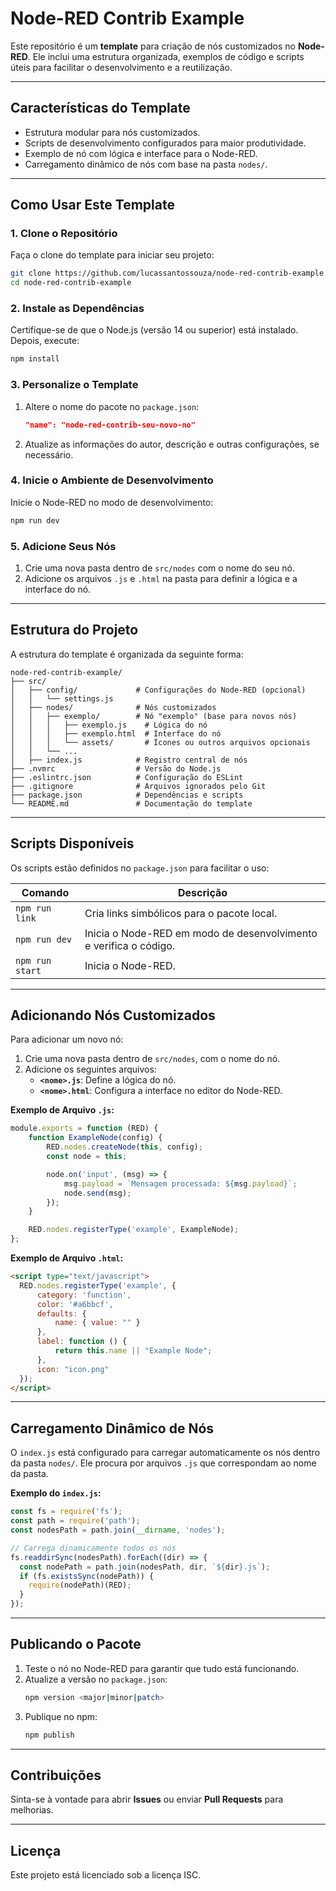 # **Node-RED Contrib Example**

Este repositório é um **template** para criação de nós customizados no **Node-RED**. Ele inclui uma estrutura organizada, exemplos de código e scripts úteis para facilitar o desenvolvimento e a reutilização.

---

## **Características do Template**
- Estrutura modular para nós customizados.
- Scripts de desenvolvimento configurados para maior produtividade.
- Exemplo de nó com lógica e interface para o Node-RED.
- Carregamento dinâmico de nós com base na pasta `nodes/`.

---

## **Como Usar Este Template**

### **1. Clone o Repositório**
Faça o clone do template para iniciar seu projeto:
```bash
git clone https://github.com/lucassantossouza/node-red-contrib-example.git
cd node-red-contrib-example
```

### **2. Instale as Dependências**
Certifique-se de que o Node.js (versão 14 ou superior) está instalado. Depois, execute:
```bash
npm install
```

### **3. Personalize o Template**
1. Altere o nome do pacote no `package.json`:
   ```json
   "name": "node-red-contrib-seu-novo-no"
   ```
2. Atualize as informações do autor, descrição e outras configurações, se necessário.

### **4. Inicie o Ambiente de Desenvolvimento**
Inicie o Node-RED no modo de desenvolvimento:
```bash
npm run dev
```

### **5. Adicione Seus Nós**
1. Crie uma nova pasta dentro de `src/nodes` com o nome do seu nó.
2. Adicione os arquivos `.js` e `.html` na pasta para definir a lógica e a interface do nó.

---

## **Estrutura do Projeto**

A estrutura do template é organizada da seguinte forma:

```plaintext
node-red-contrib-example/
├── src/
│   ├── config/             # Configurações do Node-RED (opcional)
│   │   └── settings.js
│   ├── nodes/              # Nós customizados
│   │   ├── exemplo/        # Nó "exemplo" (base para novos nós)
│   │   │   ├── exemplo.js    # Lógica do nó
│   │   │   ├── exemplo.html  # Interface do nó
│   │   │   └── assets/       # Ícones ou outros arquivos opcionais
│   │   └── ...
│   ├── index.js            # Registro central de nós
├── .nvmrc                  # Versão do Node.js
├── .eslintrc.json          # Configuração do ESLint
├── .gitignore              # Arquivos ignorados pelo Git
├── package.json            # Dependências e scripts
└── README.md               # Documentação do template
```

---

## **Scripts Disponíveis**

Os scripts estão definidos no `package.json` para facilitar o uso:

| Comando          | Descrição                                                                           |
|-------------------|-------------------------------------------------------------------------------------|
| `npm run link`    | Cria links simbólicos para o pacote local.                                         |
| `npm run dev`     | Inicia o Node-RED em modo de desenvolvimento e verifica o código.     |
| `npm run start`   | Inicia o Node-RED.                                                    |

---

## **Adicionando Nós Customizados**

Para adicionar um novo nó:
1. Crie uma nova pasta dentro de `src/nodes`, com o nome do nó.
2. Adicione os seguintes arquivos:
   - **`<nome>.js`**: Define a lógica do nó.
   - **`<nome>.html`**: Configura a interface no editor do Node-RED.

**Exemplo de Arquivo `.js`:**
```javascript
module.exports = function (RED) {
    function ExampleNode(config) {
        RED.nodes.createNode(this, config);
        const node = this;

        node.on('input', (msg) => {
            msg.payload = `Mensagem processada: ${msg.payload}`;
            node.send(msg);
        });
    }

    RED.nodes.registerType('example', ExampleNode);
};
```

**Exemplo de Arquivo `.html`:**
```html
<script type="text/javascript">
  RED.nodes.registerType('example', {
      category: 'function',
      color: '#a6bbcf',
      defaults: {
          name: { value: "" }
      },
      label: function () {
          return this.name || "Example Node";
      },
      icon: "icon.png"
  });
</script>
```

---

## **Carregamento Dinâmico de Nós**

O `index.js` está configurado para carregar automaticamente os nós dentro da pasta `nodes/`. Ele procura por arquivos `.js` que correspondam ao nome da pasta.

**Exemplo do `index.js`:**
```javascript
const fs = require('fs');
const path = require('path');
const nodesPath = path.join(__dirname, 'nodes');

// Carrega dinamicamente todos os nós
fs.readdirSync(nodesPath).forEach((dir) => {
  const nodePath = path.join(nodesPath, dir, `${dir}.js`);
  if (fs.existsSync(nodePath)) {
    require(nodePath)(RED);
  }
});
```

---

## **Publicando o Pacote**

1. Teste o nó no Node-RED para garantir que tudo está funcionando.
2. Atualize a versão no `package.json`:
   ```bash
   npm version <major|minor|patch>
   ```
3. Publique no npm:
   ```bash
   npm publish
   ```

---

## **Contribuições**

Sinta-se à vontade para abrir **Issues** ou enviar **Pull Requests** para melhorias.

---

## **Licença**

Este projeto está licenciado sob a licença ISC.